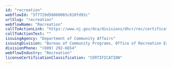 ```yaml
---
id: "recreation"
webflowId: "5f7729d56068065c810fd92c"
urlSlug: "recreation"
webflowName: "Recreation"
callToActionLink: "https://www.nj.gov/dca/divisions/dhcr/rec/certifications.html"
callToActionText: ""
issuingAgency: "Department of Community Affairs"
issuingDivision: "Bureau of Community Programs, Office of Recreation Examiners"
divisionPhone: "(609) 292-6654"
webflowIndustry: "Recreation"
licenseCertificationClassification: "CERTIFICATION"
---
```

